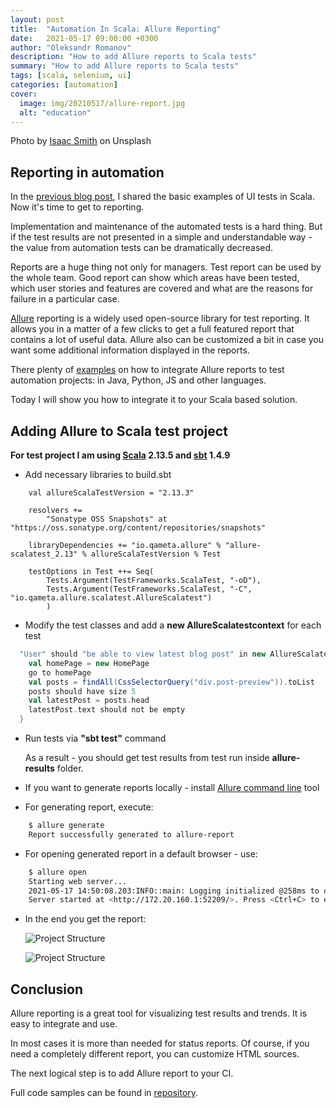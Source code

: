 ```yaml
---
layout: post
title:  "Automation In Scala: Allure Reporting"
date:   2021-05-17 09:00:00 +0300
author: "Oleksandr Romanov"
description: "How to add Allure reports to Scala tests"
summary: "How to add Allure reports to Scala tests"
tags: [scala, selenium, ui]
categories: [automation]
cover:
  image: img/20210517/allure-report.jpg
  alt: "education"
---
```


Photo by [Isaac Smith](https://unsplash.com/@isaacmsmith?utm_source=unsplash&utm_medium=referral&utm_content=creditCopyText) on Unsplash
  
## Reporting in automation
 
In the [previous blog post][ui-tests], I shared the basic examples of UI tests in Scala. Now it's time to get to reporting. 
 
Implementation and maintenance of the automated tests is a hard thing. But if the test results are not presented in a simple and understandable way - the value from automation tests can be dramatically decreased.  
 
Reports are a huge thing not only for managers. Test report can be used by the whole team. Good report can show which areas have been tested, which user stories and features are covered and what are the reasons for failure in a particular case. 
 
[Allure][Allure] reporting is a widely used open-source library for test reporting. It allows you in a matter of a few clicks to get a full featured report that contains a lot of useful data. 
Allure also can be customized a bit in case you want some additional information displayed in the reports.  
 
There plenty of [examples][examples] on how to integrate Allure reports to test automation projects: in Java, Python, JS and other languages.  
 
Today I will show you how to integrate it to your Scala based solution.  
 
## Adding Allure to Scala test project
 
**For test project I am using [Scala][Scala] 2.13.5 and [sbt][sbt] 1.4.9**
 
* Add necessary libraries to build.sbt
 
```
    val allureScalaTestVersion = "2.13.3"
 
    resolvers +=
        "Sonatype OSS Snapshots" at "https://oss.sonatype.org/content/repositories/snapshots"
    
    libraryDependencies += "io.qameta.allure" % "allure-scalatest_2.13" % allureScalaTestVersion % Test
 
    testOptions in Test ++= Seq(
        Tests.Argument(TestFrameworks.ScalaTest, "-oD"),
        Tests.Argument(TestFrameworks.ScalaTest, "-C", "io.qameta.allure.scalatest.AllureScalatest")
        )
```
 
* Modify the test classes and add a **new AllureScalatestcontext** for each test
 
``` scala
  "User" should "be able to view latest blog post" in new AllureScalatestContext {
    val homePage = new HomePage
    go to homePage
    val posts = findAll(CssSelectorQuery("div.post-preview")).toList
    posts should have size 5
    val latestPost = posts.head
    latestPost.text should not be empty
  }
```
 
* Run tests via **"sbt test"** command  
 
    As a result - you  should get test results from test run inside **allure-results** folder. 
 
* If you want to generate reports locally - install [Allure command line][cmd] tool  
 
* For generating report, execute:
 
``` bash
    $ allure generate
    Report successfully generated to allure-report
````    
 
* For opening generated report in a default browser - use:  
 
``` bash
    $ allure open
    Starting web server...
    2021-05-17 14:50:08.203:INFO::main: Logging initialized @258ms to org.eclipse.jetty.util.log.StdErrLog
    Server started at <http://172.20.160.1:52209/>. Press <Ctrl+C> to exit
```   
 
* In the end you get the report:
 
    ![Project Structure](/img/20210517/report-example1.png)
 
    ![Project Structure](/img/20210517/report-example.png)
 
## Conclusion
 
Allure reporting is a great tool for visualizing test results and trends. It is easy to integrate and use. 
 
In most cases it is more than needed for status reports.  Of course, if you need a completely different report, you can customize HTML sources.  
 
The next logical step is to add Allure report to your CI.  
 
Full code samples can be found in [repository][source repo].  
 
[allure]: https://docs.qameta.io/allure/
[examples]: https://github.com/allure-examples
[source repo]: https://github.com/alexromanov/scala-automation-samples
[cmd]: https://docs.qameta.io/allure/#_commandline
[sbt]: https://www.scala-sbt.org/
[Scala]: https://www.scala-lang.org/
[ui-tests]: https://testengineeringnotes.com/posts/2021-05-12-selenium-scala-basic/
